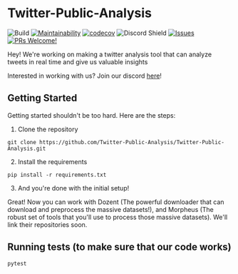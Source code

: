 # Twitter-Public-Analysis

![Build](https://github.com/Twitter-Public-Analysis/Twitter-Public-Analysis/workflows/Build/badge.svg)
[![Maintainability](https://api.codeclimate.com/v1/badges/1ac5a9260af51489812d/maintainability)](https://codeclimate.com/github/Twitter-Public-Analysis/Twitter-Public-Analysis/maintainability)
[![codecov](https://codecov.io/gh/Twitter-Public-Analysis/Twitter-Public-Analysis/branch/master/graph/badge.svg?token=FPV2J90ECP)](undefined)
![Discord Shield](https://discordapp.com/api/guilds/729368876965429310/widget.png?style=shield)
[![Issues](https://img.shields.io/github/issues-raw/Twitter-Public-Analysis/Twitter-Public-Analysis.svg?maxAge=25000)](https://github.com/Twitter-Public-Analysis/Twitter-Public-Analysis/issues)
[![PRs Welcome!](https://img.shields.io/badge/PRs-welcome-brightgreen.svg?style=flat-square)](https://github.com/Twitter-Public-Analysis/Twitter-Public-Analysis/pulls)

Hey! We're working on making a twitter analysis tool that can analyze tweets in real time and give us valuable insights

Interested in working with us? Join our discord [here](https://discord.com/channels/729368876965429310/729368876965429313)!

## Getting Started

Getting started shouldn't be too hard. Here are the steps:

1. Clone the repository

`git clone https://github.com/Twitter-Public-Analysis/Twitter-Public-Analysis.git`

2. Install the requirements

`pip install -r requirements.txt`

3. And you're done with the initial setup!

Great! Now you can work with Dozent (The powerful downloader that can download and preprocess the massive datasets!), and Morpheus (The robust set of tools that you'll use to process those massive datasets). We'll link their repositories soon.

## Running tests (to make sure that our code works)

`pytest`
